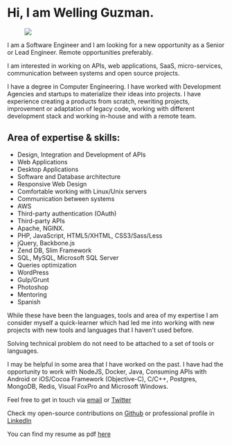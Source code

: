 # Hi, I am Welling Guzman.

<figure id="MyFace"><img src="/images/my-face.jpg"></figure>

I am a Software Engineer and I am looking for a new opportunity as a Senior or Lead Engineer. Remote opportunities preferably.

I am interested in working on APIs, web applications, SaaS, micro-services, communication between systems and open source projects.

I have a degree in Computer Engineering. I have worked with Development Agencies and startups to materialize their ideas into projects. I have experience creating a products from scratch, rewriting projects, improvement or adaptation of legacy code, working with different development stack and working in-house and with a remote team.

## Area of expertise & skills:

- Design, Integration and Development of APIs
- Web Applications
- Desktop Applications
- Software and Database architecture
- Responsive Web Design
- Comfortable working with Linux/Unix servers
- Communication between systems
- AWS
- Third-party authentication (OAuth)
- Third-party APIs
- Apache, NGINX.
- PHP, JavaScript, HTML5/XHTML, CSS3/Sass/Less
- jQuery, Backbone.js
- Zend DB, Slim Framework
- SQL, MySQL, Microsoft SQL Server
- Queries optimization
- WordPress
- Gulp/Grunt
- Photoshop
- Mentoring
- Spanish

While these have been the languages, tools and area of my expertise I am consider myself a quick-learner which had led me into working with new projects with new tools and languages that I haven't used before.

Solving technical problem do not need to be attached to a set of tools or languages.

I may be helpful in some area that I have worked on the past. I have had the opportunity to work with NodeJS, Docker, Java, Consuming APIs with Android or iOS/Cocoa Framework (Objective-C), C/C++, Postgres, MongoDB, Redis, Visual FoxPro and Microsoft Windows.

Feel free to get in touch via [email](&#109;&#097;&#105;&#108;&#116;&#111;:&#104;&#105;&#114;&#101;&#064;&#119;&#101;&#108;&#108;&#105;&#110;&#103;&#103;&#117;&#122;&#109;&#097;&#110;&#046;&#099;&#111;&#109;) or [Twitter](https://twitter.com/WellingGuzman)

Check my open-source contributions on [Github](https://github.com/WellingGuzman) or professional profile in [LinkedIn](https://linkedin.com/in/wellingguzman)

You can find my resume as pdf [here](/resume.pdf)
